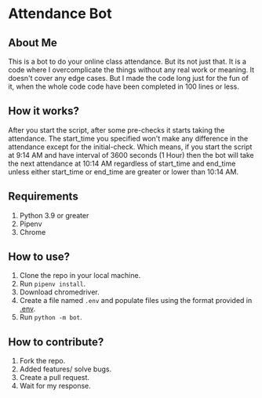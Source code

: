 # Attendance Bot

## About Me
This is a bot to do your online class attendance. But its not just that. It is a code where I overcomplicate the things without any real work or meaning. It doesn't cover any edge cases. But I made the code long just for the fun of it, when the whole code code have been completed in 100 lines or less.

## How it works?
After you start the script, after some pre-checks it starts taking the attendance. The start_time you specified won't make any difference in the attendance except for the initial-check. Which means, if you start the script at 9:14 AM and have interval of 3600 seconds (1 Hour) then the bot will take the next attendance at 10:14 AM regardless of start_time and end_time unless either start_time or end_time are greater or lower than 10:14 AM.

## Requirements
1. Python 3.9 or greater
2. Pipenv
3. Chrome

## How to use?
1. Clone the repo in your local machine.
2. Run `pipenv install`.
3. Download chromedriver.
4. Create a file named `.env` and populate files using the format provided in [.env](example-dot-env.txt).
5. Run `python -m bot`.

## How to contribute?
1. Fork the repo.
2. Added features/ solve bugs.
3. Create a pull request.
4. Wait for my response.
